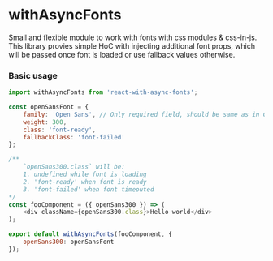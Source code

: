 # withAsyncFonts
Small and flexible module to work with fonts with css modules & css-in-js.
This library provies simple HoC with injecting additional font props,
which will be passed once font is loaded or use fallback values otherwise.

### Basic usage
```javascript
import withAsyncFonts from 'react-with-async-fonts';

const openSansFont = {
    family: 'Open Sans', // Only required field, should be same as in CSS. Fonts can be loaded in any way.
    weight: 300,
    class: 'font-ready',
    fallbackClass: 'font-failed'
}; 

/**
    `openSans300.class` will be:
    1. undefined while font is loading
    2. 'font-ready' when font is ready
    3. 'font-failed' when font timeouted
*/
const fooComponent = ({ openSans300 }) => (
    <div className={openSans300.class}>Hello world</div>
);

export default withAsyncFonts(fooComponent, {
    openSans300: openSansFont
});
```